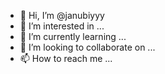 - 👋 Hi, I’m @janubiyyy
- 👀 I’m interested in ...
- 🌱 I’m currently learning ...
- 💞️ I’m looking to collaborate on ...
- 📫 How to reach me ...

<!---
janubiyyy/janubiyyy is a ✨ special ✨ repository because its `README.md` (this file) appears on your GitHub profile.
You can click the Preview link to take a look at your changes.
--->
